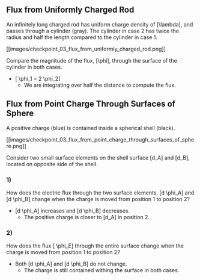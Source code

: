 ## Flux from Uniformly Charged Rod

An infinitely long charged rod has uniform charge density of \[\lambda\], 
and passes through a cylinder (gray). The cylinder in case 2 has twice 
the radius and half the length compared to the cylinder in case 1.

[[images/checkpoint_03_flux_from_uniformly_charged_rod.png]]

Compare the magnitude of the flux, \[\phi\], through the surface of the cylinder in both cases.

* \[ \phi_1 = 2 \phi_2\]
  * We are integrating over half the distance to compute the flux.

## Flux from Point Charge Through Surfaces of Sphere

A positive charge (blue) is contained inside a spherical shell (black).

[[images/checkpoint_03_flux_from_point_charge_through_surfaces_of_sphere.png]]

Consider two small surface elements on the shell surface \[d_A\] and \[d_B\], 
located on opposite side of the shell.

### 1)
How does the electric flux through the two surface elements, \[d \phi_A\] and 
\[d \phi_B\] change when the charge is moved from position 1 to position 2?

* \[d \phi_A\] increases and \[d \phi_B\] decreases.
  * The positive charge is closer to \[d_A\] in position 2.

### 2)
How does the flux \[ \phi_E\] through the entire surface change when the charge 
is moved from position 1 to position 2?

* Both \[d \phi_A\] and \[d \phi_B\] do not change.
  * The charge is still contained withing the surface in both cases.